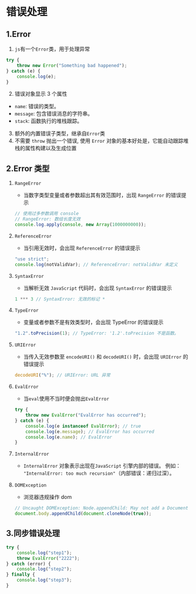 # 错误处理

## 1.Error

1. `js`有一个`Error`类，用于处理异常

```ts
try {
    throw new Error("Something bad happened");
} catch (e) {
    console.log(e);
}
```

2. 错误对象显示 3 个属性

-   `name`: 错误的类型。
-   `message`: 包含错误消息的字符串。
-   `stack`: 函数执行的堆栈跟踪。

3. 额外的内置错误子类型，继承自`Error`类
4. 不需要 `throw` 抛出一个错误, 使用 `Error` 对象的基本好处是，它能自动跟踪堆栈的属性构建以及生成位置

## 2.Error 类型

1. `RangeError`
    - 当数字类型变量或者参数超出其有效范围时，出现 `RangeError` 的错误提示
    ```ts
    // 使用过多参数调用 console
    // RangeError: 数组长度无效
    console.log.apply(console, new Array(1000000000));
    ```
2. `ReferenceError`
    - 当引用无效时，会出现 `ReferenceError` 的错误提示
    ```ts
    "use strict";
    console.log(notValidVar); // ReferenceError: notValidVar 未定义
    ```
3. `SyntaxError`
    - 当解析无效 `JavaScript` 代码时，会出现 `SyntaxError` 的错误提示
    ```ts
    1 *** 3 // SyntaxError: 无效的标记 *
    ```
4. `TypeError`
    - 变量或者参数不是有效类型时，会出现 TypeError 的错误提示
    ```ts
    "1.2".toPrecision(1); // TypeError: '1.2'.toPrecision 不是函数。
    ```
5. `URIError`
    - 当传入无效参数至 `encodeURI()` 和 `decodeURI()` 时，会出现 `URIError` 的错误提示
    ```ts
    decodeURI("%"); // URIError: URL 异常
    ```
6. `EvalError`

    - 当`eval`使用不当时便会抛出`EvalError`

    ```ts
    try {
        throw new EvalError("EvalError has occurred");
    } catch (e) {
        console.log(e instanceof EvalError); // true
        console.log(e.message); // EvalError has occurred
        console.log(e.name); // EvalError
    }
    ```

7. `InternalError`
    - `InternalError` 对象表示出现在`JavaScript` 引擎内部的错误。 例如：` "InternalError: too much recursion"`（内部错误：递归过深）。
8. `DOMException`
    - 浏览器违规操作 dom
    ```ts
    // Uncaught DOMException: Node.appendChild: May not add a Document as a child
    document.body.appendChild(document.cloneNode(true));
    ```

## 3.同步错误处理

```js
try {
    console.log("step1");
    throw EvalError("2222");
} catch (error) {
    console.log("step2");
} finally {
    console.log("step3");
}
```
